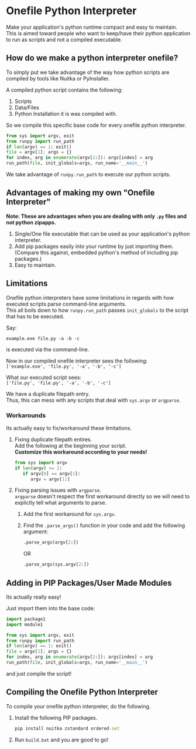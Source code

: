 # Onefile Python Interpreter
Make your application's python runtime compact and easy to maintain.                  
This is aimed toward people who want to keep/have their python application to run as scripts and not a compiled executable.


## How do we make a python interpreter onefile?        

To simply put we take advantage of the way how python scripts are compiled by tools like Nuitka or PyInstaller.        

A compiled python script contains the following:          
1. Scripts
2. Data/Files
3. Python Installation it is was compiled with.          

So we compile this specific base code for every onefile python interpreter.      

```py
from sys import argv, exit
from runpy import run_path
if len(argv) == 1: exit()
file = argv[1]; args = {}
for index, arg in enumerate(argv[2:]): args[index] = arg
run_path(file, init_globals=args, run_name='__main__')
```
We take advantage of `runpy.run_path` to execute our python scripts.

## Advantages of making my own "Onefile Interpreter"
**Note: These are advantages when you are dealing with only `.py` files and not python zipapps.**

1. Single/One file executable that can be used as your application's python interpreter.         
2. Add pip packages easily into your runtime by just importing them. (Compare this against, embedded python's method of including pip packages.)
3. Easy to maintain.

## Limitations
Onefile python interpreters have some limitations in regards with how executed scripts parse command-line arguments.                        
This all boils down to how `runpy.run_path` passes `init_globals` to the script that has to be executed.

Say:        
```
example.exe file.py -a -b -c
```
is executed via the command-line.

Now in our compiled onefile interpreter sees the following:      
`['example.exe', 'file.py', '-a', '-b', '-c']`        
          
What our executed script sees:         
`['file.py', 'file.py', '-a', '-b', '-c']`      

We have a duplicate filepath entry.            
Thus, this can mess with any scripts that deal with `sys.argv` or `argparse`.       

### Workarounds
Its actually easy to fix/workaround these limitations.

1. Fixing duplicate filepath entires.        
   Add the following at the beginning your script.         
   **Customize this workaround according to your needs!**
   ```py
   from sys import argv
   if len(argv) >= 2:
      if argv[0] == argv[1]:
         argv = argv[1:]   
   ```
2. Fixing parsing issues with `argparse`.                  
   `argparse` doesn't respect the first workaround directly so we will need to explictly tell what arguments to parse.
   
   1. Add the first workaround for `sys.argv`.
   2. Find the `.parse_args()` function in your code and add the following argument:
   
      ```py
      .parse_args(argv[2:])
      ```
      OR
      ```py
      .parse_args(sys.argv[2:])
      ```
## Adding in PIP Packages/User Made Modules
Its actually really easy!     

Just import them into the base code:

```py
import package1
import module1

from sys import argv, exit
from runpy import run_path
if len(argv) == 1: exit()
file = argv[1]; args = {}
for index, arg in enumerate(argv[2:]): args[index] = arg
run_path(file, init_globals=args, run_name='__main__')
```

and just compile the script!

## Compiling the Onefile Python Interpreter
To compile your onefile python interpreter, do the following.

1. Install the following PIP packages.
   ```bat
   pip install nuitka zstandard ordered-set
   ```
2. Run `build.bat` and you are good to go!   
